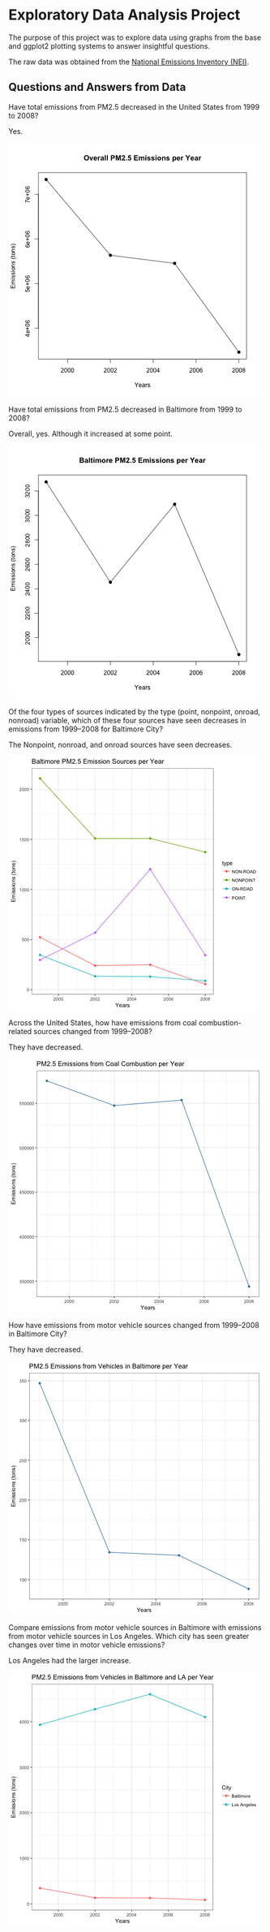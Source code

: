# Exploratory Data Analysis Project
The purpose of this project was to explore data using graphs from the base and ggplot2 plotting systems to answer insightful questions.


The raw data was obtained from the [National Emissions Inventory (NEI)](https://www3.epa.gov/ttn/chief/eiinformation.html).

## Questions and Answers from Data


Have total emissions from PM2.5 decreased in the United States from 1999 to 2008?

Yes.

![Alt text](/plot1.png?raw=true "Optional Title")

Have total emissions from PM2.5 decreased in Baltimore from 1999 to 2008?

Overall, yes. Although it increased at some point. 

![Alt text](/plot2.png?raw=true "Optional Title")

Of the four types of sources indicated by the type (point, nonpoint, onroad, nonroad) variable, which of these four sources have seen decreases in emissions from 1999–2008 for Baltimore City?

The Nonpoint, nonroad, and onroad sources have seen decreases.

![Alt text](/plot3.png?raw=true "Optional Title")

Across the United States, how have emissions from coal combustion-related sources changed from 1999–2008?

They have decreased.

![Alt text](/plot4.png?raw=true "Optional Title")

How have emissions from motor vehicle sources changed from 1999–2008 in Baltimore City?

They have decreased. 

![Alt text](/plot5.png?raw=true "Optional Title")

Compare emissions from motor vehicle sources in Baltimore with emissions from motor vehicle sources in Los Angeles. Which city has seen greater changes over time in motor vehicle emissions?

Los Angeles had the larger increase. 

![Alt text](/plot6.png?raw=true "Optional Title")



